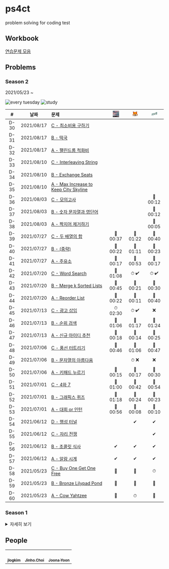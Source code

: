 # ps4ct
problem solving for coding test

## Workbook

[연습문제 모음](./workbook/)

## Problems

### Season 2

<p>2021/05/23 ~</p>

![every tuesday](https://img.shields.io/badge/every-tuesday-green) ![study](https://img.shields.io/badge/study-autodidacticism-red)

|#|날짜|문제|![ddjddd]|![joonas]|![jlogkim]|
|:--:|--|:--|:--:|:--:|:--:|
|D-30|2021/08/17|[C - 최소비용 구하기](https://www.acmicpc.net/problem/1916)||||
|D-31|2021/08/17|[B - 떡국](https://www.acmicpc.net/problem/20937)||||
|D-32|2021/08/17|[A - 팰린드롬 척화비](https://www.acmicpc.net/problem/20944)||||
|D-33|2021/08/10|[C - Interleaving String](https://leetcode.com/problems/interleaving-string/)||||
|D-34|2021/08/10|[B - Exchange Seats](https://leetcode.com/problems/exchange-seats/)||||
|D-35|2021/08/10|[A - Max Increase to Keep City Skyline](https://leetcode.com/problems/max-increase-to-keep-city-skyline/)||||
|D-36|2021/08/03|[C - 모의고사](https://programmers.co.kr/learn/courses/30/lessons/42840)|||🎈 00:12|
|D-37|2021/08/03|[B - 숫자 문자열과 영단어](https://programmers.co.kr/learn/courses/30/lessons/81301)|||🎈 00:12|
|D-38|2021/08/03|[A - 짝지어 제거하기](https://programmers.co.kr/learn/courses/30/lessons/12973)|||🎈 00:05|
|D-39|2021/07/27|[C - 두 배열의 합](https://www.acmicpc.net/problem/2143)|🎈 00:37|🎈 01:22|🎈 00:40|
|D-40|2021/07/27|[B - (중략)](https://www.acmicpc.net/problem/21966)|🎈 00:22|🎈 01:11|🎈 00:23|
|D-41|2021/07/27|[A - 주유소](https://www.acmicpc.net/problem/13305)|🎈 00:17|🎈 00:53|🎈 00:17|
|D-42|2021/07/20|[C - Word Search](https://leetcode.com/problems/word-search/)|🎈 01:08|⏱ ✔|⏱ ✔|
|D-43|2021/07/20|[B - Merge k Sorted Lists](https://leetcode.com/problems/merge-k-sorted-lists/)|🎈 00:45|🎈 00:21|🎈 00:30|
|D-44|2021/07/20|[A - Reorder List](https://leetcode.com/problems/reorder-list/)|🎈 00:22|🎈 00:11|🎈 00:40|
|D-45|2021/07/13|[C - 광고 삽입](https://programmers.co.kr/learn/courses/30/lessons/72414)|⏱ 02:30|⏱ ✔|❌|
|D-46|2021/07/13|[B - 순위 검색](https://programmers.co.kr/learn/courses/30/lessons/72412)|🎈 01:06|🎈 01:17|🎈 01:24|
|D-47|2021/07/13|[A - 신규 아이디 추천](https://programmers.co.kr/learn/courses/30/lessons/72410)|🎈 00:18|🎈 00:14|🎈 00:25|
|D-48|2021/07/06|[C - 풍선 터트리기](https://programmers.co.kr/learn/courses/30/lessons/68646)|🎈 00:46|🎈 01:06|🎈 00:47|
|D-49|2021/07/06|[B - 문자열의 아름다움](https://programmers.co.kr/learn/courses/30/lessons/68938)||⏱ ❌|❌|
|D-50|2021/07/06|[A - 키패드 누르기](https://programmers.co.kr/learn/courses/30/lessons/67256)|🎈 00:15|🎈 00:17|🎈 00:30|
|D-51|2021/07/01|[C - 4와 7](https://www.acmicpc.net/problem/2877)|🎈 01:00|🎈 00:42|🎈 00:54|
|D-52|2021/07/01|[B - 그래픽스 퀴즈](https://www.acmicpc.net/problem/2876)|🎈 01:18|🎈 00:24|🎈 00:23|
|D-53|2021/07/01|[A - 대회 or 인턴](https://www.acmicpc.net/problem/2875)|🎈 00:56|🎈 00:08|🎈 00:10|
|D-54|2021/06/12|[D - 행성 터널](https://www.acmicpc.net/problem/2887)||✔|✔|
|D-55|2021/06/12|[C - 자리 전쟁](https://www.acmicpc.net/problem/2886)|||✔|
|D-56|2021/06/12|[B - 초콜릿 식사](https://www.acmicpc.net/problem/2885)|✔|✔|✔|
|D-57|2021/06/12|[A - 알람 시계](https://www.acmicpc.net/problem/2884)|✔|✔|✔|
|D-58|2021/05/23|[C - Buy One Get One Free](https://www.acmicpc.net/problem/6230)|🎈|🎈|⏱|
|D-59|2021/05/23|[B - Bronze Lilypad Pond](https://www.acmicpc.net/problem/6229)|🎈|🎈|🎈|
|D-60|2021/05/23|[A - Cow Yahtzee](https://www.acmicpc.net/problem/6228)|🎈|⏱|🎈|

### Season 1

<details><summary>자세히 보기</summary>

<p>2020/12/30 ~ 2021/05/19</p>

![every wednesday](https://img.shields.io/badge/every-wednesday-green) ![penalty](https://img.shields.io/badge/penalty-$%2010-red)

|#|날짜|문제|해결|
|:--:|--|:--|--|
|D-61|2021/05/19|[BOJ 2206 - 벽 부수고 이동하기](https://www.acmicpc.net/problem/2206)|![ddjddd] ![joonas] ![jlogkim] |
|D-62|2021/05/19|[BOJ 16926 - 벽 부수고 이동하기 4](https://www.acmicpc.net/problem/16946)|![ddjddd] ![joonas]|
|D-63|2021/05/12|[LeetCode 91 - Decode Ways](https://leetcode.com/problems/decode-ways/)|![jlogkim] ![joonas] ![ddjddd]|
|D-64|2021/05/12|[LeetCode 139 - Word Break](https://leetcode.com/problems/word-break/)|![jlogkim] ![joonas] ![ddjddd]|
|D-65|2021/05/12|[Summer/Winter Coding (2019) - 지형 이동](https://programmers.co.kr/learn/courses/30/lessons/62050)|![ddjddd] ![jlogkim] ![joonas]|
|D-66|2021/05/12|[Summer/Winter Coding (2018) - 스킬트리](https://programmers.co.kr/learn/courses/30/lessons/49993)|![ddjddd] ![jlogkim] ![joonas]|
|D-67|2021/04/28|[BOJ 1865 - 웜홀](https://www.acmicpc.net/problem/1865)|![ddjddd] ![jlogkim] ![joonas]|
|D-68|2021/04/28|[BOJ 14938 - 서강그라운드](https://www.acmicpc.net/problem/14938)|![ddjddd] ![jlogkim] ![joonas]|
|D-69|2021/04/21|[LeetCode 108 - Convert Sorted Array to BST](https://leetcode.com/problems/convert-sorted-array-to-binary-search-tree/)|![joonas] ![jlogkim] ![ddjddd]|
|D-70|2021/04/21|[LeetCode 152 - Maximum Product Subarray](https://leetcode.com/problems/maximum-product-subarray/)|![joonas] ![jlogkim] ![ddjddd]|
|D-71|2021/04/14|[KAKAO BLIND 2021 - 메뉴 리뉴얼](https://programmers.co.kr/learn/courses/30/lessons/72411)|![ddjddd] ![joonas] ![jlogkim]|
|D-72|2021/04/14|[KAKAO BLIND 2020 - 괄호 변환](https://programmers.co.kr/learn/courses/30/lessons/60058)|![joonas] ![ddjddd] ![jlogkim]|
|D-73|2021/04/07|[BOJ 1450 - 냅색문제](https://www.acmicpc.net/problem/1450)|![jlogkim] ![joonas] ![ddjddd]|
|D-74|2021/04/07|[BOJ 4658 - 삼각형 게임](https://www.acmicpc.net/problem/4658)|![jlogkim] ![joonas] ![ddjddd]|
|D-75|2021/03/31|[LeetCode 48 - Rotate Image](https://leetcode.com/problems/rotate-image/)|![joonas] ![ddjddd] ![jlogkim]|
|D-76|2021/03/31|[LeetCode 101 - Symmetric Tree](https://leetcode.com/problems/symmetric-tree/)|![joonas] ![ddjddd] ![jlogkim]|
|D-77|2021/03/17|[KAKAO BLIND 2020 - 자물쇠와 열쇠](https://programmers.co.kr/learn/courses/30/lessons/60059)|![joonas] ![jlogkim] ![ddjddd]|
|D-78|2021/03/17|[KAKAO BLIND 2021 - 합승 택시 요금](https://programmers.co.kr/learn/courses/30/lessons/72413)|![joonas] ![jlogkim] ![ddjddd]|
|D-79|2021/03/10|[BOJ 17255 - N으로 만들기](https://www.acmicpc.net/problem/17255)|![joonas] ![jlogkim] ![ddjddd]|
|D-80|2021/03/10|[BOJ 1933 - 스카이라인](https://www.acmicpc.net/problem/1933)|![joonas] ![jlogkim] ![ddjddd]|
|D-81|2021/03/03|[2019 카카오 겨울 인턴십 - 크레인 인형뽑기 게임](https://programmers.co.kr/learn/courses/30/lessons/64061)|![joonas] ![jlogkim] ![ddjddd]|
|D-82|2021/03/03|[프로그래머스 - N으로 표현](https://programmers.co.kr/learn/courses/30/lessons/42895)|![jlogkim] ![joonas] ![ddjddd]|
|D-83|2021/02/24|[BOJ 10165 - 버스 노선](https://www.acmicpc.net/problem/10165)|![joonas] ![jlogkim] ![ddjddd]|
|D-84|2021/02/24|[BOJ 8980 - 택배](https://www.acmicpc.net/problem/8980)|![joonas] ![ddjddd] ![jlogkim]|
|D-85|2021/02/18|[KAKAO BLIND 2018 - 방금그곡](https://programmers.co.kr/learn/courses/30/lessons/17683)|![jlogkim] ![joonas] ![ddjddd]|
|D-86|2021/02/18|[KAKAO BLIND 2018 - 뉴스 클러스터링](https://programmers.co.kr/learn/courses/30/lessons/17677)|![jlogkim] ![joonas] ![ddjddd]|
|D-87|2021/02/10|[BOJ 3197 - 백조의 호수](https://www.acmicpc.net/problem/3197)|![jlogkim] ![joonas]|
|D-88|2021/02/10|[BOJ 1774 - 우주신과의 교감](https://www.acmicpc.net/problem/1774)|![joonas] ![jlogkim] ![ddjddd]|
|D-89|2021/02/03|[프로그래머스 - 124 나라의 숫자](https://programmers.co.kr/learn/courses/30/lessons/12899)|![jlogkim] ![joonas] ![ddjddd]|
|D-90|2021/02/03|[KAKAO BLIND 2018 - 추석 트래픽](https://programmers.co.kr/learn/courses/30/lessons/17676)|![jlogkim] ![ddjddd] ![joonas]|
|D-91|2021/01/27|[BOJ 15988 - 1, 2, 3 더하기 3](https://www.acmicpc.net/problem/15988)|![joonas] ![jlogkim] ![ddjddd]|
|D-92|2021/01/27|[BOJ 1949 - 우수 마을](https://www.acmicpc.net/problem/1949)|![ddjddd] ![jlogkim] ![joonas]|
|D-93|2021/01/20|[BOJ 1074 - Z](https://www.acmicpc.net/problem/1074)|![jlogkim] ![ddjddd] ![joonas]|
|D-94|2021/01/20|[BOJ 1967 - 트리의 지름](https://www.acmicpc.net/problem/1967)|![jlogkim] ![ddjddd] ![joonas]|
|D-95|2021/01/13|[프로그래머스 - 타겟 넘버](https://programmers.co.kr/learn/courses/30/lessons/43165)|![joonas] ![jlogkim] ![ddjddd]|
|D-96|2021/01/13|[프로그래머스 - 징검다리](https://programmers.co.kr/learn/courses/30/lessons/43236)|![joonas] ![ddjddd] ![jlogkim]|
|D-97|2021/01/06|[BOJ 16768 - Mooyo Mooyo](https://www.acmicpc.net/problem/16768)|![joonas] ![ddjddd] ![jlogkim]|
|D-98|2021/01/06|[BOJ 5052 - 전화번호 목록](https://www.acmicpc.net/problem/5052)|![joonas] ![ddjddd] ![jlogkim]|
|D-99|2020/12/30|[KAKAO BLIND 2020 - 문자열 압축](https://programmers.co.kr/learn/courses/30/lessons/60057)|![joonas] ![jlogkim] ![ddjddd]|
|D-100|2020/12/30|[프로그래머스 - 삼각 달팽이](https://programmers.co.kr/learn/courses/30/lessons/68645)|![joonas] ![jlogkim] ![ddjddd]|

</details>

## People

<table>
  <tr>
    <td align="center"><a href="https://github.com/jlogkim"><img src="https://avatars3.githubusercontent.com/u/74028313?v=4" width="64px;" alt=""/><br /><sub><b>jlogkim</b></sub></a></td>
    <td align="center"><a href="http://ddjddd.github.io"><img src="https://avatars2.githubusercontent.com/u/26399087?v=4" width="64px;" alt=""/><br /><sub><b>Jinho.Choi</b></sub></a></td>
    <td align="center"><a href="https://www.joonas.io"><img src="https://avatars2.githubusercontent.com/u/9527681?v=4" width="64px;" alt=""/><br /><sub><b>Joona Yoon</b></sub></a></td>
  </tr>
</table>

[ddjddd]: .img/ddjddd.png
[jlogkim]: .img/jlogkim.png
[joonas]: .img/joonas.png
